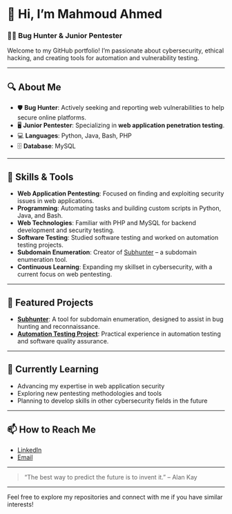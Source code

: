 # 👋 Hi, I’m Mahmoud Ahmed

### 🕵️‍♂️ Bug Hunter & Junior Pentester

Welcome to my GitHub portfolio! I’m passionate about cybersecurity, ethical hacking, and creating tools for automation and vulnerability testing.

---

## 🔍 About Me

- 🛡️ **Bug Hunter**: Actively seeking and reporting web vulnerabilities to help secure online platforms.
- 🖥️ **Junior Pentester**: Specializing in **web application penetration testing**.
- 💻 **Languages**: Python, Java, Bash, PHP
- 🗄️ **Database**: MySQL

---

## 🚀 Skills & Tools

- **Web Application Pentesting**: Focused on finding and exploiting security issues in web applications.
- **Programming**: Automating tasks and building custom scripts in Python, Java, and Bash.
- **Web Technologies**: Familiar with PHP and MySQL for backend development and security testing.
- **Software Testing**: Studied software testing and worked on automation testing projects.
- **Subdomain Enumeration**: Creator of [Subhunter](https://github.com/Mahmoudahmeda/Subhunter) – a subdomain enumeration tool.
- **Continuous Learning**: Expanding my skillset in cybersecurity, with a current focus on web pentesting.

---

## 📂 Featured Projects

- **[Subhunter](https://github.com/Mahmoudahmeda/Subhunter)**: A tool for subdomain enumeration, designed to assist in bug hunting and reconnaissance.
- **[Automation Testing Project](https://github.com/Mahmoudahmeda/Automation-Testing-Project)**: Practical experience in automation testing and software quality assurance.

---

## 🌱 Currently Learning

- Advancing my expertise in web application security
- Exploring new pentesting methodologies and tools
- Planning to develop skills in other cybersecurity fields in the future

---

## 📫 How to Reach Me

- [LinkedIn](https://www.linkedin.com/in/mahmoudahmed005)
- [Email](mailto:mahmoudahmedam205@gmail.com)

---

> “The best way to predict the future is to invent it.” – Alan Kay

---

Feel free to explore my repositories and connect with me if you have similar interests!